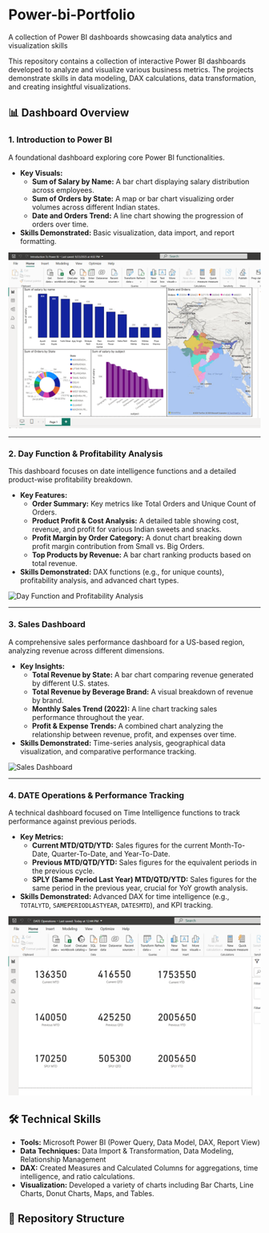 # Power-bi-Portfolio
A collection of Power BI dashboards showcasing data analytics and visualization skills

This repository contains a collection of interactive Power BI dashboards developed to analyze and visualize various business metrics. The projects demonstrate skills in data modeling, DAX calculations, data transformation, and creating insightful visualizations.

## 📊 Dashboard Overview

### 1. Introduction to Power BI
A foundational dashboard exploring core Power BI functionalities.
- **Key Visuals:**
  - **Sum of Salary by Name:** A bar chart displaying salary distribution across employees.
  - **Sum of Orders by State:** A map or bar chart visualizing order volumes across different Indian states.
  - **Date and Orders Trend:** A line chart showing the progression of orders over time.
- **Skills Demonstrated:** Basic visualization, data import, and report formatting.

![Introduction to Power BI](https://github.com/Codewithash27/Power-bi-Portfolio/blob/main/images/Introdution%20to%20Power%20Bi.png)

---

### 2. Day Function & Profitability Analysis
This dashboard focuses on date intelligence functions and a detailed product-wise profitability breakdown.
- **Key Features:**
  - **Order Summary:** Key metrics like Total Orders and Unique Count of Orders.
  - **Product Profit & Cost Analysis:** A detailed table showing cost, revenue, and profit for various Indian sweets and snacks.
  - **Profit Margin by Order Category:** A donut chart breaking down profit margin contribution from Small vs. Big Orders.
  - **Top Products by Revenue:** A bar chart ranking products based on total revenue.
- **Skills Demonstrated:** DAX functions (e.g., for unique counts), profitability analysis, and advanced chart types.

![Day Function and Profitability Analysis](images/image2.png)

---

### 3. Sales Dashboard
A comprehensive sales performance dashboard for a US-based region, analyzing revenue across different dimensions.
- **Key Insights:**
  - **Total Revenue by State:** A bar chart comparing revenue generated by different U.S. states.
  - **Total Revenue by Beverage Brand:** A visual breakdown of revenue by brand.
  - **Monthly Sales Trend (2022):** A line chart tracking sales performance throughout the year.
  - **Profit & Expense Trends:** A combined chart analyzing the relationship between revenue, profit, and expenses over time.
- **Skills Demonstrated:** Time-series analysis, geographical data visualization, and comparative performance tracking.

![Sales Dashboard](images/image3.png)

---

### 4. DATE Operations & Performance Tracking
A technical dashboard focused on Time Intelligence functions to track performance against previous periods.
- **Key Metrics:**
  - **Current MTD/QTD/YTD:** Sales figures for the current Month-To-Date, Quarter-To-Date, and Year-To-Date.
  - **Previous MTD/QTD/YTD:** Sales figures for the equivalent periods in the previous cycle.
  - **SPLY (Same Period Last Year) MTD/QTD/YTD:** Sales figures for the same period in the previous year, crucial for YoY growth analysis.
- **Skills Demonstrated:** Advanced DAX for time intelligence (e.g., `TOTALYTD`, `SAMEPERIODLASTYEAR`, `DATESMTD`), and KPI tracking.

![DATE Operations](images/Date%20Operation.png)

## 🛠️ Technical Skills

- **Tools:** Microsoft Power BI (Power Query, Data Model, DAX, Report View)
- **Data Techniques:** Data Import & Transformation, Data Modeling, Relationship Management
- **DAX:** Created Measures and Calculated Columns for aggregations, time intelligence, and ratio calculations.
- **Visualization:** Developed a variety of charts including Bar Charts, Line Charts, Donut Charts, Maps, and Tables.

## 📁 Repository Structure
